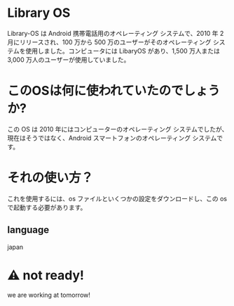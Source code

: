 # Library OS
Library-OS は Android 携帯電話用のオペレーティング システムで、2010 年 2 月にリリースされ、100 万から 500 万のユーザーがそのオペレーティング システムを使用しました。コンピュータには LibaryOS があり、1,500 万人または 3,000 万人のユーザーが使用していました。
# このOSは何に使われていたのでしょうか?
この OS は 2010 年にはコンピューターのオペレーティング システムでしたが、現在はそうではなく、Android スマートフォンのオペレーティング システムです。
# それの使い方？
これを使用するには、os ファイルといくつかの設定をダウンロードし、この os で起動する必要があります。
## language
japan
# ⚠️ not ready!
we are working at tomorrow!
